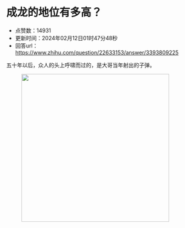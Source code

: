 # 成龙的地位有多高？
- 点赞数：14931
- 更新时间：2024年02月12日01时47分48秒
- 回答url：https://www.zhihu.com/question/22633153/answer/3393809225
<body>
 <p data-pid="vkO7G5Q3">五十年以后，众人的头上呼啸而过的，是大哥当年射出的子弹。</p>
 <figure data-size="normal">
  <img src="https://pic1.zhimg.com/50/v2-86cfb53af24718e24f307ff38e508d02_720w.jpg?source=1940ef5c" data-caption="" data-size="normal" data-rawwidth="389" data-rawheight="8506" data-original-token="v2-86cfb53af24718e24f307ff38e508d02" data-default-watermark-src="https://picx.zhimg.com/50/v2-3519a0a5e24e692056fa704da8c38086_720w.jpg?source=1940ef5c" class="content_image" width="389">
 </figure>
 <p></p>
</body>